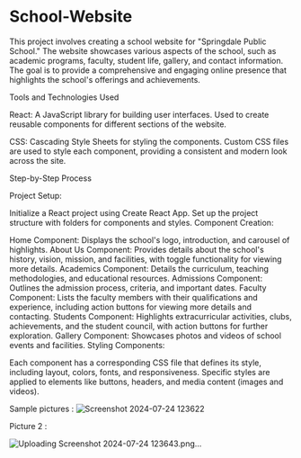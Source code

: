 # School-Website
This project involves creating a school website for "Springdale Public School." The website showcases various aspects of the school, such as academic programs, faculty, student life, gallery, and contact information. The goal is to provide a comprehensive and engaging online presence that highlights the school's offerings and achievements.

Tools and Technologies Used

React:
A JavaScript library for building user interfaces.
Used to create reusable components for different sections of the website.

CSS:
Cascading Style Sheets for styling the components.
Custom CSS files are used to style each component, providing a consistent and modern look across the site.

Step-by-Step Process

Project Setup:

Initialize a React project using Create React App.
Set up the project structure with folders for components and styles.
Component Creation:

Home Component: Displays the school's logo, introduction, and carousel of highlights.
About Us Component: Provides details about the school's history, vision, mission, and facilities, with toggle functionality for viewing more details.
Academics Component: Details the curriculum, teaching methodologies, and educational resources.
Admissions Component: Outlines the admission process, criteria, and important dates.
Faculty Component: Lists the faculty members with their qualifications and experience, including action buttons for viewing more details and contacting.
Students Component: Highlights extracurricular activities, clubs, achievements, and the student council, with action buttons for further exploration.
Gallery Component: Showcases photos and videos of school events and facilities.
Styling Components:

Each component has a corresponding CSS file that defines its style, including layout, colors, fonts, and responsiveness.
Specific styles are applied to elements like buttons, headers, and media content (images and videos).

Sample pictures :
![Screenshot 2024-07-24 123622](https://github.com/user-attachments/assets/2d3a8c2a-aebb-4696-ab6c-1bf305785763)

Picture 2 :


![Uploading Screenshot 2024-07-24 123643.png…]()



